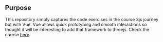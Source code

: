 ## Purpose

This repository simply captures the code exercises in the course 3js journey but with Vue. Vue allows quick prototyping and smooth interactions so thought it will be interesting to add that framework to threejs. 
Check the course [here](https://threejs-journey.xyz).
